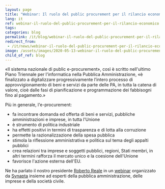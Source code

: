 ```yaml
---
layout: page
title: "Webinar: Il ruolo del public procurement per il rilancio economico"
lang: it
ref: webinar-il-ruolo-del-public-procurement-per-il-rilancio-economico
tags:
categories: blog
permalink: /it/blog/webinar-il-ruolo-del-public-procurement-per-il-rilancio-economico/
redirect_from:
 - /it/news/webinar-il-ruolo-del-public-procurement-per-il-rilancio-economico/
image: /assets/images/2020-05-13-webinar-il-ruolo-del-public-procurement-per-il-rilancio-economico.jpg
child_of_ref: blog
---
```


«Il sistema nazionale di public e-procurement», così è scritto nell'ultimo Piano Triennale per l'informatica nella Pubblica Amministrazione, «è finalizzato a digitalizzare progressivamente l’intero processo di approvvigionamento di beni e servizi da parte delle PA, in tutta la catena di valore, cioè dalle fasi di pianificazione e programmazione dei fabbisogni fino al pagamento.»

Più in generale, l'e-procurement:

* fa incontrare domanda ed offerta di beni e servizi, pubbliche amministrazioni e imprese, in tutta l'Unione
* è strumento di politica industriale
* ha effetti positivi in termini di trasparenza e di lotta alla corruzione
* permette la razionalizzazione della spesa pubblica
* stimola la riflessione amministrativa e politica sul tema degli appalti pubblici
* crea relazioni tra imprese e soggetti pubblici, regioni, Stati membri, in altri termini rafforza il mercato unico e la coesione dell'Unione
* favorisce l'azione esterna dell'EU.

Ne ha parlato il nostro presidente [Roberto Reale](/it/chi-siamo/bio/roberto-reale) in un [webinar](https://contrattipubblici.org/blog/2020/05/13/webinar-il-ruolo-del-public-procurement-per-il-rilancio-economico/) organizzato da [Synapta](https://synapta.it/) insieme ad esperti della pubblica amministrazione, delle imprese e della società civile.

